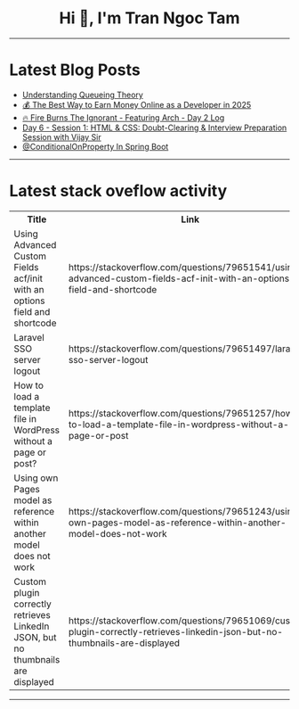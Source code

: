 <h1 align="center">Hi 👋, I'm Tran Ngoc Tam</h1>

---

# Latest Blog Posts 
<!-- BLOG-POST-LIST:START -->
- [Understanding Queueing Theory](https://dev.to/tsudhishnair/understanding-queueing-theory-1jon)
- [💰 The Best Way to Earn Money Online as a Developer in 2025](https://dev.to/code_area_9036c9663233d92/the-best-way-to-earn-money-online-as-a-developer-in-2025-3dcp)
- [🔥 Fire Burns The Ignorant - Featuring Arch - Day 2 Log](https://dev.to/abhayrsr/fire-burns-the-ignorant-featuring-arch-day-2-log-186a)
- [Day 6 - Session 1: HTML &amp; CSS: Doubt-Clearing &amp; Interview Preparation Session with Vijay Sir](https://dev.to/sathish_226_/day-6-session-1-html-css-doubt-clearing-interview-preparation-session-with-vijay-sir-5b6)
- [@ConditionalOnProperty In Spring Boot](https://dev.to/eduesqui/conditionalonproperty-in-spring-boot-pfd)
<!-- BLOG-POST-LIST:END -->

---

# Latest stack oveflow activity
<table>
  <tr><th>Title</th><th>Link</th></tr>
  <!-- STACKOVERFLOW:START --><tr><td>Using Advanced Custom Fields acf/init with an options field and shortcode</td><td>https://stackoverflow.com/questions/79651541/using-advanced-custom-fields-acf-init-with-an-options-field-and-shortcode</td></tr><tr><td>Laravel SSO server logout</td><td>https://stackoverflow.com/questions/79651497/laravel-sso-server-logout</td></tr><tr><td>How to load a template file in WordPress without a page or post?</td><td>https://stackoverflow.com/questions/79651257/how-to-load-a-template-file-in-wordpress-without-a-page-or-post</td></tr><tr><td>Using own Pages model as reference within another model does not work</td><td>https://stackoverflow.com/questions/79651243/using-own-pages-model-as-reference-within-another-model-does-not-work</td></tr><tr><td>Custom plugin correctly retrieves LinkedIn JSON, but no thumbnails are displayed</td><td>https://stackoverflow.com/questions/79651069/custom-plugin-correctly-retrieves-linkedin-json-but-no-thumbnails-are-displayed</td></tr><!-- STACKOVERFLOW:END -->
</table>

---


